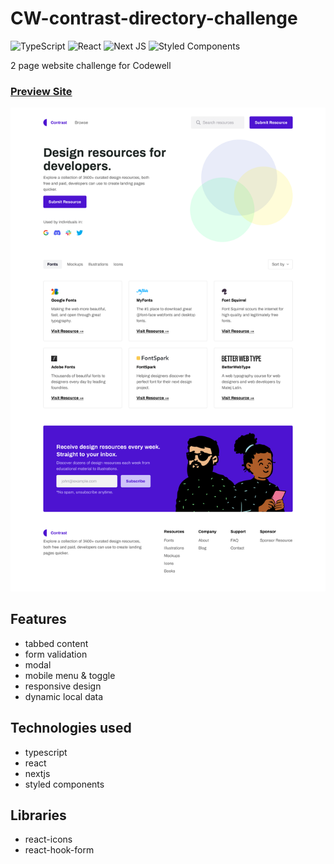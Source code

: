 # CW-contrast-directory-challenge 

![TypeScript](https://img.shields.io/badge/typescript-%23007ACC.svg?style=for-the-badge&logo=typescript&logoColor=white)
![React](https://img.shields.io/badge/react-%2320232a.svg?style=for-the-badge&logo=react&logoColor=%2361DAFB)
![Next JS](https://img.shields.io/badge/Next-black?style=for-the-badge&logo=next.js&logoColor=white)
![Styled Components](https://img.shields.io/badge/styled--components-DB7093?style=for-the-badge&logo=styled-components&logoColor=white)

2 page website challenge for Codewell 

### [Preview Site](https://cw-contrast-directory-challenge.vercel.app/)

[1]: ./public/assets/preview.png
[2]: https://cw-contrast-directory-challenge.vercel.app/
[![preview site][1]][2]

## Features
- tabbed content 
- form validation 
- modal
- mobile menu & toggle
- responsive design
- dynamic local data

## Technologies used
- typescript
- react
- nextjs
- styled components

## Libraries
- react-icons
- react-hook-form

